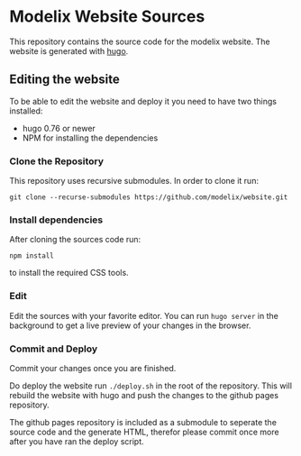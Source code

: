 # Modelix Website Sources

This repository contains the source code for the modelix website. The website is generated with [hugo](https://gohugo.io).

## Editing the website

To be able to edit the website and deploy it you need to have two things installed:

 - hugo 0.76 or newer
 - NPM for installing the dependencies

### Clone the Repository

This repository uses recursive submodules. In order to clone it run:

```
git clone --recurse-submodules https://github.com/modelix/website.git
```

### Install dependencies

After cloning the sources code run:

```
npm install
```

to install the required CSS tools.

### Edit

Edit the sources with your favorite editor. You can run `hugo server` in the background to get a live preview of your changes in the browser.

### Commit and Deploy

Commit your changes once you are finished.

Do deploy the website run `./deploy.sh` in the root of the repository. This will rebuild the website with hugo and push the changes to the github pages repository.

The github pages repository is included as a submodule to seperate the source code and the generate HTML, therefor please commit once more after you have ran the deploy script.
